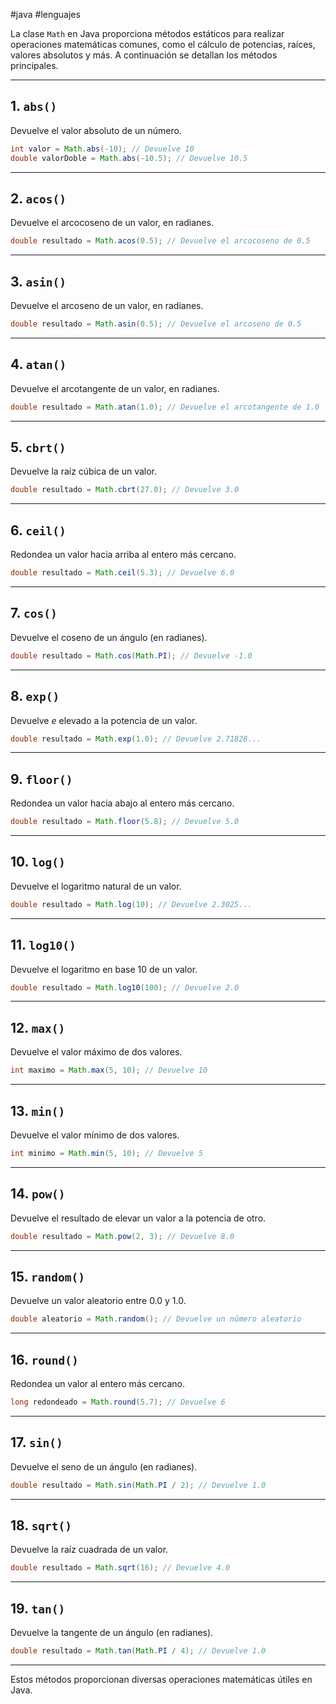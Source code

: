 #java #lenguajes 

La clase `Math` en Java proporciona métodos estáticos para realizar operaciones matemáticas comunes, como el cálculo de potencias, raíces, valores absolutos y más. A continuación se detallan los métodos principales.

---

## 1. `abs()`
Devuelve el valor absoluto de un número.

```java
int valor = Math.abs(-10); // Devuelve 10
double valorDoble = Math.abs(-10.5); // Devuelve 10.5
```

---

## 2. `acos()`
Devuelve el arcocoseno de un valor, en radianes.

```java
double resultado = Math.acos(0.5); // Devuelve el arcocoseno de 0.5
```

---

## 3. `asin()`
Devuelve el arcoseno de un valor, en radianes.

```java
double resultado = Math.asin(0.5); // Devuelve el arcoseno de 0.5
```

---

## 4. `atan()`
Devuelve el arcotangente de un valor, en radianes.

```java
double resultado = Math.atan(1.0); // Devuelve el arcotangente de 1.0
```

---

## 5. `cbrt()`
Devuelve la raíz cúbica de un valor.

```java
double resultado = Math.cbrt(27.0); // Devuelve 3.0
```

---

## 6. `ceil()`
Redondea un valor hacia arriba al entero más cercano.

```java
double resultado = Math.ceil(5.3); // Devuelve 6.0
```

---

## 7. `cos()`
Devuelve el coseno de un ángulo (en radianes).

```java
double resultado = Math.cos(Math.PI); // Devuelve -1.0
```

---

## 8. `exp()`
Devuelve *e* elevado a la potencia de un valor.

```java
double resultado = Math.exp(1.0); // Devuelve 2.71828...
```

---

## 9. `floor()`
Redondea un valor hacia abajo al entero más cercano.

```java
double resultado = Math.floor(5.8); // Devuelve 5.0
```

---

## 10. `log()`
Devuelve el logaritmo natural de un valor.

```java
double resultado = Math.log(10); // Devuelve 2.3025...
```

---

## 11. `log10()`
Devuelve el logaritmo en base 10 de un valor.

```java
double resultado = Math.log10(100); // Devuelve 2.0
```

---

## 12. `max()`
Devuelve el valor máximo de dos valores.

```java
int maximo = Math.max(5, 10); // Devuelve 10
```

---

## 13. `min()`
Devuelve el valor mínimo de dos valores.

```java
int minimo = Math.min(5, 10); // Devuelve 5
```

---

## 14. `pow()`
Devuelve el resultado de elevar un valor a la potencia de otro.

```java
double resultado = Math.pow(2, 3); // Devuelve 8.0
```

---

## 15. `random()`
Devuelve un valor aleatorio entre 0.0 y 1.0.

```java
double aleatorio = Math.random(); // Devuelve un número aleatorio
```

---

## 16. `round()`
Redondea un valor al entero más cercano.

```java
long redondeado = Math.round(5.7); // Devuelve 6
```

---

## 17. `sin()`
Devuelve el seno de un ángulo (en radianes).

```java
double resultado = Math.sin(Math.PI / 2); // Devuelve 1.0
```

---

## 18. `sqrt()`
Devuelve la raíz cuadrada de un valor.

```java
double resultado = Math.sqrt(16); // Devuelve 4.0
```

---

## 19. `tan()`
Devuelve la tangente de un ángulo (en radianes).

```java
double resultado = Math.tan(Math.PI / 4); // Devuelve 1.0
```

---

Estos métodos proporcionan diversas operaciones matemáticas útiles en Java.
